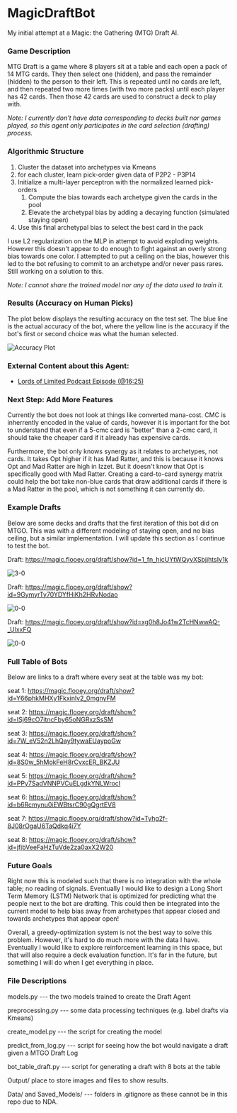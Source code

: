 # MagicDraftBot

My initial attempt at a Magic: the Gathering (MTG) Draft AI. 

### Game Description

MTG Draft is a game where 8 players sit at a table and each open a pack of 14 MTG cards. They then select one (hidden), and pass the remainder (hidden) to the person to their left. This is repeated until no cards are left, and then repeated two more times (with two more packs) until each player has 42 cards. Then those 42 cards are used to construct a deck to play with. 

*Note: I currently don't have data corresponding to decks built nor games played, so this agent only participates in the card selection (drafting) process.*

### Algorithmic Structure

1. Cluster the dataset into archetypes via Kmeans
1. for each cluster, learn pick-order given data of P2P2 - P3P14
1. Initialize a multi-layer perceptron with the normalized learned pick-orders
    1. Compute the bias towards each archetype given the cards in the pool
    1. Elevate the archetypal bias by adding a decaying function (simulated staying open)
1. Use this final archetypal bias to select the best card in the pack

I use L2 regularization on the MLP in attempt to avoid exploding weights. However this doesn't appear to do enough to fight against an overly strong bias towards one color. I attempted to put a ceiling on the bias, however this led to the bot refusing to commit to an archetype and/or never pass rares. Still working on a solution to this. 

*Note: I cannot share the trained model nor any of the data used to train it.*

### Results (Accuracy on Human Picks)

The plot below displays the resulting accuracy on the test set. The blue line is the actual accuracy of the bot, where the yellow line is the accuracy if the bot's first or second choice was what the human selected.

![Accuracy Plot](https://raw.githubusercontent.com/RyanSaxe/MagicDraftBot/master/Output/Images/top2_accuracy_curve.png)

### External Content about this Agent:

* [Lords of Limited Podcast Episode (@16:25)](https://lordsoflimited.libsyn.com/lords-of-limited-129-bot-design-with-ryan-saxe)

### Next Step: Add More Features

Currently the bot does not look at things like converted mana-cost. CMC is inherrently encoded in the value of cards, however it is important for the bot to understand that even if a 5-cmc card is "better" than a 2-cmc card, it should take the cheaper card if it already has expensive cards.

Furthermore, the bot only knows synergy as it relates to archetypes, not cards. It takes Opt higher if it has Mad Ratter, and this is because it knows Opt and Mad Ratter are high in Izzet. But it doesn't know that Opt is specifically good with Mad Ratter. Creating a card-to-card synergy matrix could help the bot take non-blue cards that draw additional cards if there is a Mad Ratter in the pool, which is not something it can currently do.

### Example Drafts

Below are some decks and drafts that the first iteration of this bot did on MTGO. This was with a different modeling of staying open, and no bias ceiling, but a similar implementation. I will update this section as I continue to test the bot.

Draft: https://magic.flooey.org/draft/show?id=1_fn_hicUYtWQyvXSbjjhtsIy1k

![3-0](https://pbs.twimg.com/media/ELFSpb4XkAAYCrb?format=jpg&name=small)

Draft: https://magic.flooey.org/draft/show?id=9GymyrTy70YDYfHiKh2HRvNodao

![0-0](https://pbs.twimg.com/media/ELFUnzvWkAEFtGn?format=jpg&name=small)

Draft: https://magic.flooey.org/draft/show?id=xg0h8Jo41w2TcHNwwAQ-_UlxxFQ

![0-0](https://pbs.twimg.com/media/ELT3FbHW4AA3V9z?format=jpg&name=small)

### Full Table of Bots

Below are links to a draft where every seat at the table was my bot:

seat 1: https://magic.flooey.org/draft/show?id=Y66phkMHXy1Fkxinlv2_0mgnyFM

seat 2: https://magic.flooey.org/draft/show?id=ISj69cO7itncFby65oNGRxzSsSM

seat 3: https://magic.flooey.org/draft/show?id=7W_eV52n2LhQay9tywaEUaypoGw

seat 4: https://magic.flooey.org/draft/show?id=8S0w_5hMokFeH8rCvxcER_BKZJU

seat 5: https://magic.flooey.org/draft/show?id=PPy7SadVNNPVCuELgdkYNLWrocI

seat 6: https://magic.flooey.org/draft/show?id=b6Rcmynu0iEWBtsrC90gQgrtEV8

seat 7: https://magic.flooey.org/draft/show?id=Tyhg2f-8J08rOgaU6TaQdkq4i7Y

seat 8: https://magic.flooey.org/draft/show?id=jfjbVeeFaHzTuVde2za0axX2W20

### Future Goals

Right now this is modeled such that there is no integration with the whole table; no reading of signals. Eventually I would like to design a Long Short Term Memory (LSTM) Network that is optimized for predicting what the people next to the bot are drafting. This could then be integrated into the current model to help bias away from archetypes that appear closed and towards archetypes that appear open!

Overall, a greedy-optimization system is not the best way to solve this problem. However, it's hard to do much more with the data I have. Eventually I would like to explore reinforcement learning in this space, but that will also require a deck evaluation function. It's far in the future, but something I will do when I get everything in place.

### File Descriptions

models.py --- the two models trained to create the Draft Agent

preprocessing.py --- some data processing techniques (e.g. label drafts via Kmeans)

create_model.py --- the script for creating the model

predict_from_log.py --- script for seeing how the bot would navigate a draft given a MTGO Draft Log

bot_table_draft.py --- script for generating a draft with 8 bots at the table

Output/ place to store images and files to show results. 

Data/ and Saved_Models/ --- folders in .gitignore as these cannot be in this repo due to NDA.
